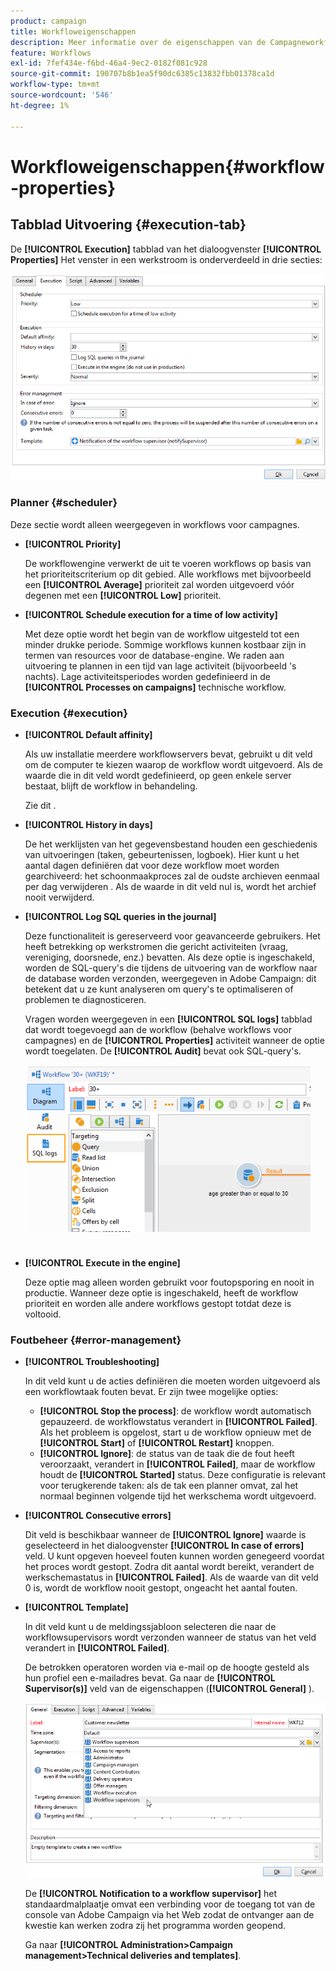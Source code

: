 ```yaml
---
product: campaign
title: Workfloweigenschappen
description: Meer informatie over de eigenschappen van de Campagneworkflow
feature: Workflows
exl-id: 7fef434e-f6bd-46a4-9ec2-0182f081c928
source-git-commit: 190707b8b1ea5f90dc6385c13832fbb01378ca1d
workflow-type: tm+mt
source-wordcount: '546'
ht-degree: 1%

---
```


# Workfloweigenschappen{#workflow-properties}



## Tabblad Uitvoering {#execution-tab}

De **[!UICONTROL Execution]** tabblad van het dialoogvenster **[!UICONTROL Properties]** Het venster in een werkstroom is onderverdeeld in drie secties:

![](assets/wf_execution_tab.png)

### Planner {#scheduler}

Deze sectie wordt alleen weergegeven in workflows voor campagnes.

* **[!UICONTROL Priority]**

   De workflowengine verwerkt de uit te voeren workflows op basis van het prioriteitscriterium op dit gebied. Alle workflows met bijvoorbeeld een **[!UICONTROL Average]** prioriteit zal worden uitgevoerd vóór degenen met een **[!UICONTROL Low]** prioriteit.

* **[!UICONTROL Schedule execution for a time of low activity]**

   Met deze optie wordt het begin van de workflow uitgesteld tot een minder drukke periode. Sommige workflows kunnen kostbaar zijn in termen van resources voor de database-engine. We raden aan uitvoering te plannen in een tijd van lage activiteit (bijvoorbeeld &#39;s nachts). Lage activiteitsperiodes worden gedefinieerd in de **[!UICONTROL Processes on campaigns]** technische workflow.

### Execution {#execution}

* **[!UICONTROL Default affinity]**

   Als uw installatie meerdere workflowservers bevat, gebruikt u dit veld om de computer te kiezen waarop de workflow wordt uitgevoerd. Als de waarde die in dit veld wordt gedefinieerd, op geen enkele server bestaat, blijft de workflow in behandeling.

   Zie dit .

* **[!UICONTROL History in days]**

   De het werklijsten van het gegevensbestand houden een geschiedenis van uitvoeringen (taken, gebeurtenissen, logboek). Hier kunt u het aantal dagen definiëren dat voor deze workflow moet worden gearchiveerd: het schoonmaakproces zal de oudste archieven eenmaal per dag verwijderen . Als de waarde in dit veld nul is, wordt het archief nooit verwijderd.

* **[!UICONTROL Log SQL queries in the journal]**

   Deze functionaliteit is gereserveerd voor geavanceerde gebruikers. Het heeft betrekking op werkstromen die gericht activiteiten (vraag, vereniging, doorsnede, enz.) bevatten. Als deze optie is ingeschakeld, worden de SQL-query&#39;s die tijdens de uitvoering van de workflow naar de database worden verzonden, weergegeven in Adobe Campaign: dit betekent dat u ze kunt analyseren om query&#39;s te optimaliseren of problemen te diagnosticeren.

   Vragen worden weergegeven in een **[!UICONTROL SQL logs]** tabblad dat wordt toegevoegd aan de workflow (behalve workflows voor campagnes) en de **[!UICONTROL Properties]** activiteit wanneer de optie wordt toegelaten. De **[!UICONTROL Audit]** bevat ook SQL-query&#39;s.

   ![](assets/wf_tab_log_sql.png)

* **[!UICONTROL Execute in the engine]**

   Deze optie mag alleen worden gebruikt voor foutopsporing en nooit in productie. Wanneer deze optie is ingeschakeld, heeft de workflow prioriteit en worden alle andere workflows gestopt totdat deze is voltooid.

### Foutbeheer {#error-management}

* **[!UICONTROL Troubleshooting]**

   In dit veld kunt u de acties definiëren die moeten worden uitgevoerd als een workflowtaak fouten bevat. Er zijn twee mogelijke opties:

   * **[!UICONTROL Stop the process]**: de workflow wordt automatisch gepauzeerd. de workflowstatus verandert in **[!UICONTROL Failed]**. Als het probleem is opgelost, start u de workflow opnieuw met de **[!UICONTROL Start]** of **[!UICONTROL Restart]** knoppen.
   * **[!UICONTROL Ignore]**: de status van de taak die de fout heeft veroorzaakt, verandert in **[!UICONTROL Failed]**, maar de workflow houdt de **[!UICONTROL Started]** status. Deze configuratie is relevant voor terugkerende taken: als de tak een planner omvat, zal het normaal beginnen volgende tijd het werkschema wordt uitgevoerd.

* **[!UICONTROL Consecutive errors]**

   Dit veld is beschikbaar wanneer de **[!UICONTROL Ignore]** waarde is geselecteerd in het dialoogvenster **[!UICONTROL In case of errors]** veld. U kunt opgeven hoeveel fouten kunnen worden genegeerd voordat het proces wordt gestopt. Zodra dit aantal wordt bereikt, verandert de werkschemastatus in **[!UICONTROL Failed]**. Als de waarde van dit veld 0 is, wordt de workflow nooit gestopt, ongeacht het aantal fouten.

* **[!UICONTROL Template]**

   In dit veld kunt u de meldingssjabloon selecteren die naar de workflowsupervisors wordt verzonden wanneer de status van het veld verandert in **[!UICONTROL Failed]**.

   De betrokken operatoren worden via e-mail op de hoogte gesteld als hun profiel een e-mailadres bevat. Ga naar de **[!UICONTROL Supervisor(s)]** veld van de eigenschappen (**[!UICONTROL General]** ).

   ![](assets/wf-properties_select-supervisors.png)

   De **[!UICONTROL Notification to a workflow supervisor]** het standaardmalplaatje omvat een verbinding voor de toegang tot van de console van Adobe Campaign via het Web zodat de ontvanger aan de kwestie kan werken zodra zij het programma worden geopend.

   Ga naar **[!UICONTROL Administration>Campaign management>Technical deliveries and templates]**.
